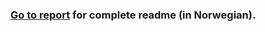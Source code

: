﻿### [Go to report](https://github.com/magnuskalland/FenderFinder/blob/main/Gruppe10.pdf) for complete readme (in Norwegian).
